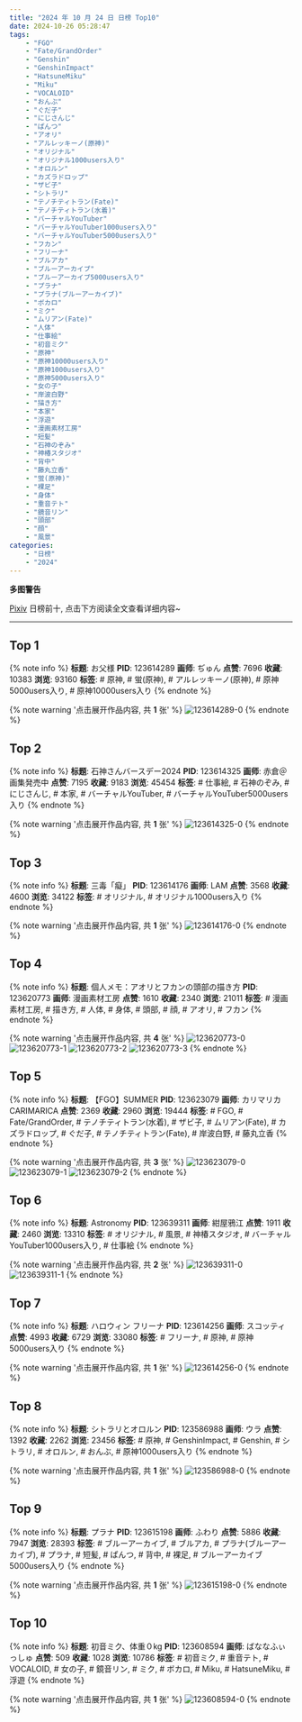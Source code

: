 ```yaml
---
title: "2024 年 10 月 24 日 日榜 Top10"
date: 2024-10-26 05:28:47
tags:
    - "FGO"
    - "Fate/GrandOrder"
    - "Genshin"
    - "GenshinImpact"
    - "HatsuneMiku"
    - "Miku"
    - "VOCALOID"
    - "おんぶ"
    - "ぐだ子"
    - "にじさんじ"
    - "ぱんつ"
    - "アオリ"
    - "アルレッキーノ(原神)"
    - "オリジナル"
    - "オリジナル1000users入り"
    - "オロルン"
    - "カズラドロップ"
    - "ザビ子"
    - "シトラリ"
    - "テノチティトラン(Fate)"
    - "テノチティトラン(水着)"
    - "バーチャルYouTuber"
    - "バーチャルYouTuber1000users入り"
    - "バーチャルYouTuber5000users入り"
    - "フカン"
    - "フリーナ"
    - "ブルアカ"
    - "ブルーアーカイブ"
    - "ブルーアーカイブ5000users入り"
    - "プラナ"
    - "プラナ(ブルーアーカイブ)"
    - "ボカロ"
    - "ミク"
    - "ムリアン(Fate)"
    - "人体"
    - "仕事絵"
    - "初音ミク"
    - "原神"
    - "原神10000users入り"
    - "原神1000users入り"
    - "原神5000users入り"
    - "女の子"
    - "岸波白野"
    - "描き方"
    - "本家"
    - "浮遊"
    - "漫画素材工房"
    - "短髪"
    - "石神のぞみ"
    - "神椿スタジオ"
    - "背中"
    - "藤丸立香"
    - "蛍(原神)"
    - "裸足"
    - "身体"
    - "重音テト"
    - "鏡音リン"
    - "頭部"
    - "顔"
    - "風景"
categories:
    - "日榜"
    - "2024"
---
```


<i class="fa fa-triangle-exclamation"></i>**多图警告**<i class="fa fa-triangle-exclamation"></i>

[Pixiv](https://www.pixiv.net/) 日榜前十, 点击下方阅读全文查看详细内容~

<!-- more -->

---

## Top 1

{% note info %}
**标题**: お父様
**PID**: 123614289 **画师**: ぢゅん
**点赞**: 7696 **收藏**: 10383 **浏览**: 93160
**标签**: # 原神, # 蛍(原神), # アルレッキーノ(原神), # 原神5000users入り, # 原神10000users入り
{% endnote %}

{% note warning '点击展开作品内容, 共 **1** 张' %}
![123614289-0](https://i.pixiv.re/img-original/img/2024/10/24/00/00/33/123614289_p0.jpg)
{% endnote %}

## Top 2

{% note info %}
**标题**: 石神さんバースデー2024
**PID**: 123614325 **画师**: 赤倉＠画集発売中
**点赞**: 7195 **收藏**: 9183 **浏览**: 45454
**标签**: # 仕事絵, # 石神のぞみ, # にじさんじ, # 本家, # バーチャルYouTuber, # バーチャルYouTuber5000users入り
{% endnote %}

{% note warning '点击展开作品内容, 共 **1** 张' %}
![123614325-0](https://i.pixiv.re/img-original/img/2024/10/24/00/00/42/123614325_p0.png)
{% endnote %}

## Top 3

{% note info %}
**标题**: 三毒「癡」
**PID**: 123614176 **画师**: LAM
**点赞**: 3568 **收藏**: 4600 **浏览**: 34122
**标签**: # オリジナル, # オリジナル1000users入り
{% endnote %}

{% note warning '点击展开作品内容, 共 **1** 张' %}
![123614176-0](https://i.pixiv.re/img-original/img/2024/10/24/00/00/01/123614176_p0.png)
{% endnote %}

## Top 4

{% note info %}
**标题**: 個人メモ：アオリとフカンの頭部の描き方
**PID**: 123620773 **画师**: 漫画素材工房
**点赞**: 1610 **收藏**: 2340 **浏览**: 21011
**标签**: # 漫画素材工房, # 描き方, # 人体, # 身体, # 頭部, # 顔, # アオリ, # フカン
{% endnote %}

{% note warning '点击展开作品内容, 共 **4** 张' %}
![123620773-0](https://i.pixiv.re/img-original/img/2024/10/24/06/00/10/123620773_p0.jpg)
![123620773-1](https://i.pixiv.re/img-original/img/2024/10/24/06/00/10/123620773_p1.jpg)
![123620773-2](https://i.pixiv.re/img-original/img/2024/10/24/06/00/10/123620773_p2.jpg)
![123620773-3](https://i.pixiv.re/img-original/img/2024/10/24/06/00/10/123620773_p3.jpg)
{% endnote %}

## Top 5

{% note info %}
**标题**: 【FGO】SUMMER
**PID**: 123623079 **画师**: カリマリカCARIMARICA
**点赞**: 2369 **收藏**: 2960 **浏览**: 19444
**标签**: # FGO, # Fate/GrandOrder, # テノチティトラン(水着), # ザビ子, # ムリアン(Fate), # カズラドロップ, # ぐだ子, # テノチティトラン(Fate), # 岸波白野, # 藤丸立香
{% endnote %}

{% note warning '点击展开作品内容, 共 **3** 张' %}
![123623079-0](https://i.pixiv.re/img-original/img/2024/10/24/09/03/51/123623079_p0.jpg)
![123623079-1](https://i.pixiv.re/img-original/img/2024/10/24/09/03/51/123623079_p1.jpg)
![123623079-2](https://i.pixiv.re/img-original/img/2024/10/24/09/03/51/123623079_p2.jpg)
{% endnote %}

## Top 6

{% note info %}
**标题**: Astronomy
**PID**: 123639311 **画师**: 紺屋鴉江
**点赞**: 1911 **收藏**: 2460 **浏览**: 13310
**标签**: # オリジナル, # 風景, # 神椿スタジオ, # バーチャルYouTuber1000users入り, # 仕事絵
{% endnote %}

{% note warning '点击展开作品内容, 共 **2** 张' %}
![123639311-0](https://i.pixiv.re/img-original/img/2024/10/24/22/21/54/123639311_p0.jpg)
![123639311-1](https://i.pixiv.re/img-original/img/2024/10/24/22/21/54/123639311_p1.jpg)
{% endnote %}

## Top 7

{% note info %}
**标题**: ハロウィン フリーナ
**PID**: 123614256 **画师**: スコッティ
**点赞**: 4993 **收藏**: 6729 **浏览**: 33080
**标签**: # フリーナ, # 原神, # 原神5000users入り
{% endnote %}

{% note warning '点击展开作品内容, 共 **1** 张' %}
![123614256-0](https://i.pixiv.re/img-original/img/2024/10/24/00/00/22/123614256_p0.jpg)
{% endnote %}

## Top 8

{% note info %}
**标题**: シトラリとオロルン
**PID**: 123586988 **画师**: ウラ
**点赞**: 1392 **收藏**: 2262 **浏览**: 23456
**标签**: # 原神, # GenshinImpact, # Genshin, # シトラリ, # オロルン, # おんぶ, # 原神1000users入り
{% endnote %}

{% note warning '点击展开作品内容, 共 **1** 张' %}
![123586988-0](https://i.pixiv.re/img-original/img/2024/10/23/00/46/40/123586988_p0.jpg)
{% endnote %}

## Top 9

{% note info %}
**标题**: プラナ
**PID**: 123615198 **画师**: ふわり
**点赞**: 5886 **收藏**: 7947 **浏览**: 28393
**标签**: # ブルーアーカイブ, # ブルアカ, # プラナ(ブルーアーカイブ), # プラナ, # 短髪, # ぱんつ, # 背中, # 裸足, # ブルーアーカイブ5000users入り
{% endnote %}

{% note warning '点击展开作品内容, 共 **1** 张' %}
![123615198-0](https://i.pixiv.re/img-original/img/2024/10/24/00/17/52/123615198_p0.jpg)
{% endnote %}

## Top 10

{% note info %}
**标题**: 初音ミク、体重０kg
**PID**: 123608594 **画师**: ばななふぃっしゅ
**点赞**: 509 **收藏**: 1028 **浏览**: 10786
**标签**: # 初音ミク, # 重音テト, # VOCALOID, # 女の子, # 鏡音リン, # ミク, # ボカロ, # Miku, # HatsuneMiku, # 浮遊
{% endnote %}

{% note warning '点击展开作品内容, 共 **1** 张' %}
![123608594-0](https://i.pixiv.re/img-original/img/2024/10/23/21/28/07/123608594_p0.jpg)
{% endnote %}
